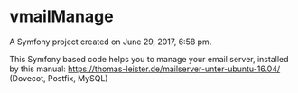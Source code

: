 vmailManage
===========

A Symfony project created on June 29, 2017, 6:58 pm.

This Symfony based code helps you to manage your email server, 
installed by this manual: https://thomas-leister.de/mailserver-unter-ubuntu-16.04/
(Dovecot, Postfix, MySQL)
